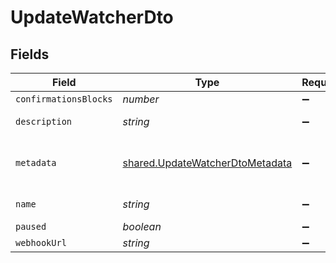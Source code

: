 # UpdateWatcherDto


## Fields

| Field                                                                                     | Type                                                                                      | Required                                                                                  | Description                                                                               | Example                                                                                   |
| ----------------------------------------------------------------------------------------- | ----------------------------------------------------------------------------------------- | ----------------------------------------------------------------------------------------- | ----------------------------------------------------------------------------------------- | ----------------------------------------------------------------------------------------- |
| `confirmationsBlocks`                                                                     | *number*                                                                                  | :heavy_minus_sign:                                                                        | N/A                                                                                       | 0                                                                                         |
| `description`                                                                             | *string*                                                                                  | :heavy_minus_sign:                                                                        | N/A                                                                                       | watcher tests                                                                             |
| `metadata`                                                                                | [shared.UpdateWatcherDtoMetadata](../../../sdk/models/shared/updatewatcherdtometadata.md) | :heavy_minus_sign:                                                                        | N/A                                                                                       | {<br/>"test": "metadata"<br/>}                                                            |
| `name`                                                                                    | *string*                                                                                  | :heavy_minus_sign:                                                                        | N/A                                                                                       | watcher tests                                                                             |
| `paused`                                                                                  | *boolean*                                                                                 | :heavy_minus_sign:                                                                        | N/A                                                                                       | true                                                                                      |
| `webhookUrl`                                                                              | *string*                                                                                  | :heavy_minus_sign:                                                                        | N/A                                                                                       |                                                                                           |